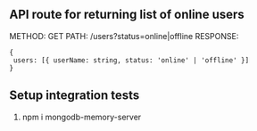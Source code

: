 ## API route for returning list of online users

METHOD: GET
PATH: /users?status=online|offline
RESPONSE:
```
{
 users: [{ userName: string, status: 'online' | 'offline' }]
}
```

## Setup integration tests

1. npm i mongodb-memory-server